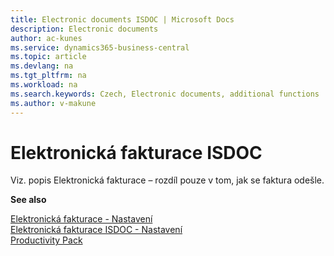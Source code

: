 ```yaml
---
title: Electronic documents ISDOC | Microsoft Docs
description: Electronic documents
author: ac-kunes
ms.service: dynamics365-business-central
ms.topic: article
ms.devlang: na
ms.tgt_pltfrm: na
ms.workload: na
ms.search.keywords: Czech, Electronic documents, additional functions
ms.author: v-makune
---
```

# Elektronická fakturace ISDOC

Viz. popis Elektronická fakturace – rozdíl pouze v tom, jak se faktura odešle.

**See also**

[Elektronická fakturace - Nastavení](ac-elektronic-dokuments-setup.md)  
[Elektronická fakturace ISDOC - Nastavení](ac-elektronic-dokuments-isdoc-setup.md)  
[Productivity Pack](ac-productivity-pack.md)
